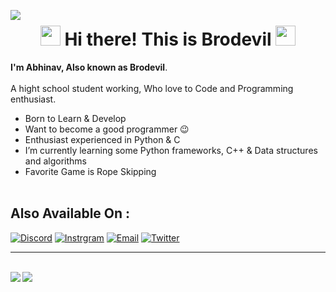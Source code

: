 
<img align="left" src="https://visitor-badge.laobi.icu/badge?page_id=Brodevil.Brodevil"/><h1 align="center">


<h1 align="center">
<img src="https://github.com/blackcater/blackcater/raw/main/images/Hi.gif" height="32" />
 Hi there! This is Brodevil
<img src="https://github.com/blackcater/blackcater/raw/main/images/Hi.gif" height="32" />
</h1>

**I'm Abhinav, Also known as Brodevil**.<br><br> 
A hight school student working, Who love to Code and Programming enthusiast.

 - Born to Learn & Develop
 - Want to become a good programmer 😉
 - Enthusiast experienced in Python & C
 - I’m currently learning some Python frameworks, C++ & Data structures and algorithms
 - Favorite Game is Rope Skipping <br><br>


## Also Available On :
[![Discord](https://img.shields.io/badge/Discord-252422.svg?style=for-the-badge&logo=discord)](https://discordapp.com/users/780449492620935168)
[![Instrgram](https://img.shields.io/badge/Instagram-252422.svg?style=for-the-badge&logo=instagram)](https://www.instagram.com/brodevil89/)
[![Email](https://img.shields.io/badge/Email-252422.svg?style=for-the-badge&logo=gmail)](mailto:brodevil89@gmail.com)
[![Twitter](https://img.shields.io/badge/Twitter-252422.svg?style=for-the-badge&logo=twitter)](https://twitter.com/Brodevil2)
<br>

<hr><br>
<img align="left" src="https://github-readme-stats.vercel.app/api?username=Brodevil&count_private=true&line_height=21&&hide_border=true&bg_color=0d1117&text_color=c9d1d9&title_color=50a6ff&icon_color=3572a5"/>
<img align="left" src="https://github-readme-stats.vercel.app/api/top-langs/?username=Brodevil&layout=compact&card_width=250&hide_border=true&bg_color=0d1117&text_color=c9d1d9&title_color=50a6ff&icon_color=3572a5"/><br>
<!-- <img align='center' src='https://metrics.lecoq.io/Brodevil'/> -->
 <!--  <div style="border-radius:10%;"><img width="180" align="right" src="https://github.com/Brodevil/Brodevil/raw/main/Brodevil.gif"></div> -->
